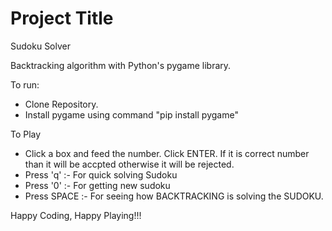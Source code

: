 # Project Title
Sudoku Solver

Backtracking algorithm with Python's pygame library.


To run:
- Clone Repository.
- Install pygame using command "pip install pygame"

To Play
- Click a box and feed the number. Click ENTER. If it is correct number than it will be accpted otherwise it will be rejected.
- Press 'q' :- For quick solving Sudoku
- Press '0' :- For getting new sudoku
- Press SPACE :- For seeing how BACKTRACKING is solving the SUDOKU.


Happy Coding, Happy Playing!!!
